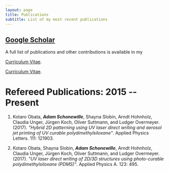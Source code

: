```yaml
---
layout: page
title: Publications
subtitle: List of my most recent publications
---
```


## [Google Scholar](https://scholar.google.ca/citations?user=kkYdbDMAAAAJ&hl=en&oi=ao)

A full list of publications and other contributions is available in my   

[Curriculum Vitae](https://adamschonewille.github.io/pdfs/20180917_Adam_Schonewille_CV.pdf "Curriculum Vitae").

[Curriculum Vitae](./pdfs/20180917_Adam_Schonewille_CV.pdf "Curriculum Vitae").

<!--The name of students that work under my supervision are *italicized*.-->

<!--
# Work Submitted or in Progress
-->

<!--
1) ***Gabriela V. Cohen Freue***, *David Kepplinger*, Matias Salibian-Barrera, and *Ezequiel Smucler*. PENSE: a Penalized Elastic Net S-Estimator. Submitted to the *Annals of Applied Statistics*, with accompanying CRAN library [pense](https://cran.r-project.org/package=pense); Completed. Authors are ordered alphabetically. [pdf](https://gcohenfr.github.io/pdfs/PENSE_manuscript.pdf).

2) Daisuke Ennishi, Shannon Healy, Ali Bashashati, Saeed Saberi, Christoffer Hother, Anja Mottok, Fong Chun Chan, Lauren Chong, Robert Kridel, Merrill Boyle, Barbara Meissner, Tomohiro Aoki, Katsuyoshi Takata, Bruce W. Woolcock, Adele Telenius, Abigail Baticados, Angel Madero, Pedro Farinha, Graham W. Slack, Susana Ben-Neriah, Daniel Lai, Allen W. Zhang, Sohrab Salehi, Hennady P. Shulha, *Derek S. Chiu*, Sara Mostafavi, Alina S. Gerrie, Diego Villa, Laurie H. Sehn, Kerry J. Savage, Andrew J. Mungall, Andrew P. Weng, Ryan D. Morin, ***Gabriela V. Cohen Freue***, Joseph M. Connors, Marco A. Marra, Sohrab P. Shah, Randy D. Gascoyne, David W. Scott, and Christian Steidl. TMEM30A loss-of-function mutations increase drug sensitivity and improve outcome in diffuse large B-cell lymphoma. Submitted to *Nature Medicine* on October 25th, 2017.

3) *Mohammad A Anwar*\*, *Darlene Liying Dai*\*, Janet Wilson-McManus, Gordon A. Francis, Christoph H Borchers, Bruce M. McManus, John S. Hill, ***Gabriela V. Cohen Freue***. Multiplexed LC/ESI-MRM-MS-based Assay for Identification of Coronary Artery Disease Biomarkers in Human Plasma. *Proteomics-Clinical Applications* Invited to revise and resubmit. \*Equal contributors

4) *Hao Luo*, ***Gabriela V. Cohen Freue***, *Xin Zhao*, Alexandre Bouchard-Cote, Igor Burstyn, Paul Gustafson. A new perspective on the benefits of the gene-environment independence in case-control studies. Submitted to the *Canadian Journal of Statistics* on August 31st, 2017.

5) *David Kepplinger*, *Joe Watson* and ***Gabriela V. Cohen Freue***. A comprehensive study of regularized instrumental variables estimators with applications to genomics. To be submitted to *PLoS Computational Biology*; 70% completed.

<br>
-->
# Refereed Publications: 2015 -- Present
<!-- EXAMPLES
1) *Singh, Amrit*, Shannon, Casey, Kim, Young Woong, Yang, Chen Xi, Balshaw, Robert, ***Cohen Freue, Gabriela***, Gauvreau, Gail, FitzGerald, J Mark, Boulet, Louis-Philippe, O'Byrne, Paul, Tebbutt, Scott. Novel blood-based transcriptional biomarker panels predict the late phase asthmatic response. *American Journal of Respiratory and Critical Care Medicine*. Accepted.

2) *Nikolaus Fortelny*, Christopher Overall, Paul Pavlidis, ***Gabriela V. Cohen Freue***. (2017) Can we predict protein from mRNA levels? *Nature* ***547***, E19–E20, doi:10.1038/nature22293 [Link](http://rdcu.be/uvBy) and [pdf](https://gcohenfr.github.io/pdfs/Manuscript_Fortelny_2016-03-03740B.pdf) of the accepted version. With accompanying Shiny Application [here](https://dakep.shinyapps.io/central-dogma/).
-->

1) Kotaro Obata, ***Adam Schonewille***, Shayna Slobin, Arndt Hohnholz, Claudia Unger, Jürgen Koch, Oliver Suttmann, and Ludger Overmeyer. (2017). *"Hybrid 2D patterning using UV laser direct writing and aerosol jet printing of UV curable polydimethylsiloxane"*. Applied Physics Letters. 111: 121903.

2) Kotaro Obata, Shayna Slobin, ***Adam Schonewille***, Arndt Hohnholz, Claudia Unger, Jürgen Koch, Oliver Suttmann, and Ludger Overmeyer. (2017). *"UV laser direct writing of 2D/3D structures using photo-curable polydimethylsiloxane (PDMS)"*. Applied Physics A. 123: 495.

<br>

<!--
# Selected Publications
-->

<!--
***Freue GV***, Sasaki M, Meredith A, Günther OP, Bergman A, Takhar M, Mui A, Balshaw RF, Ng RT, Opushneva N, Hollander Z, Li G, Borchers CH, Wilson-McManus J, McManus BM, Keown PA, McMaster WR (2010) Proteomic signatures in plasma during early acute renal allograft rejection. *Mol Cell Proteomics* ***9*** 1954-1967. [PubMed](https://www.ncbi.nlm.nih.gov/pubmed/20501940)

***Cohen Freue GV***,  Hollander Z, Shen E, Zamar RH, Balshaw R, Scherer A, McManus B, Keown P, McMaster WR, Ng RT. (2007)  MDQC: a new quality assessment method for microarrays based on quality control reports. *Bioinformatics* ***23***, 3162-3169. [PubMed](https://www.ncbi.nlm.nih.gov/pubmed/17933854)

***Gabriela V. Cohen Freue***. (2007) The Pitman Estimator of the Cauchy Location Parameter. *Journal of Statistical Planning and Inference* ***137*** 1900-1913. [link](http://www.sciencedirect.com/science/article/pii/S0378375806001285)

***Cohen-Freue, G***; Holzer, TR; Forney, JD; McMaster, WR. (2007) Global Gene Expression in Leishmania. *International Journal for Parasitology* ***37*** 1077-1086. [PubMed](https://www.ncbi.nlm.nih.gov/pubmed/17574557)

Leifso, K; ***Cohen-Freue, G***; Dogra, N; Murray, A; McMaster, WR. (2007) Genomic and Proteomic Expression Analysis of Leishmania Promastigote and Amastigote Life Stages: The Leishmania Genome is Constitutively Expressed. *Molecular and Biochemical Parasitology* ***152***, 35-46. [PubMed](https://www.ncbi.nlm.nih.gov/pubmed/17188763)
-->
